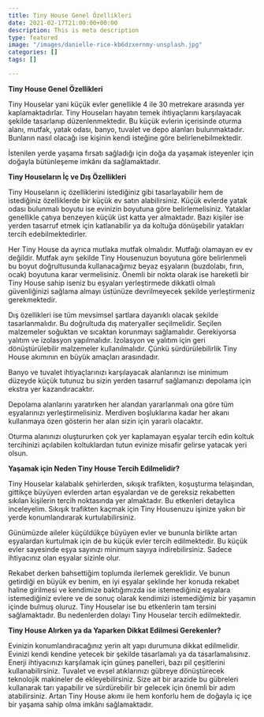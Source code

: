 ```yaml
---
title: Tiny House Genel Özellikleri
date: 2021-02-17T21:00:00+00:00
description: This is meta description
type: featured
image: "/images/danielle-rice-kb6dzxernmy-unsplash.jpg"
categories: []
tags: []

---
```

**Tiny House Genel Özellikleri**

Tiny Houselar yani küçük evler genellikle 4 ile 30 metrekare arasında yer kaplamaktadırlar. Tiny Houseları hayatın temek ihtiyaçlarını karşılayacak şekilde tasarlanıp düzenlenmektedir. Bu küçük evlerin içerisinde oturma alanı, mutfak, yatak odası, banyo, tuvalet ve depo alanları bulunmaktadır. Bunların nasıl olacağı ise kişinin kendi isteğine göre belirlenebilmektedir.

İstenilen yerde yaşama fırsatı sağladığı için doğa da yaşamak isteyenler için doğayla bütünleşeme imkânı da sağlamaktadır.

**Tiny Houseların İç ve Dış Özellikleri**

Tiny Houseların iç özelliklerini istediğiniz gibi tasarlayabilir hem de istediğiniz özelliklerde bir küçük ev satın alabilirsiniz. Küçük evlerde yatak odası bulunmalı boyutu ise evinizin boyutuna göre belirlemelisiniz. Yataklar genellikle çatıya benzeyen küçük üst katta yer almaktadır. Bazı kişiler ise yerden tasarruf etmek için katlanabilir ya da koltuğa dönüşebilir yatakları tercih edebilmektedirler.

Her Tiny House da ayrıca mutlaka mutfak olmalıdır. Mutfağı olamayan ev ev değildir. Mutfak aynı şekilde Tiny Housenuzun boyutuna göre belirlenmeli bu boyut doğrultusunda kullanacağımız beyaz eşyaların (buzdolabı, fırın, ocak) boyutuna karar vermelisiniz. Önemli bir nokta olarak ise hareketli bir Tiny House sahip iseniz bu eşyaları yerleştirmede dikkatli olmalı güvenliğinizi sağlama almayı üstünüze devrilmeyecek şekilde yerleştirmeniz gerekmektedir.

Dış özellikleri ise tüm mevsimsel şartlara dayanıklı olacak şekilde tasarlanmalıdır. Bu doğrultuda dış materyaller seçilmelidir. Seçilen malzemeler soğuktan ve sıcaktan korunmayı sağlamalıdır. Gerekiyorsa yalıtım ve izolasyon yapılmalıdır. İzolasyon ve yalıtım için geri dönüştürülebilir malzemeler kullanılmalıdır. Çünkü sürdürülebilirlik Tiny House akımının en büyük amaçları arasındadır.

Banyo ve tuvalet ihtiyaçlarınızı karşılayacak alanlarınızı ise minimum düzeyde küçük tutunuz bu sizin yerden tasarruf sağlamanızı depolama için ekstra yer kazandıracaktır.

Depolama alanlarını yaratırken her alandan yararlanmalı ona göre tüm eşyalarınızı yerleştirmelisiniz. Merdiven boşluklarına kadar her akanı kullanmaya özen gösterin her alan sizin için yararlı olacaktır.

Oturma alanınızı oluştururken çok yer kaplamayan eşyalar tercih edin koltuk tercihinizi açılabilen koltuklardan tutun evinize misafir gelirse yatacak yeri olsun.

**Yaşamak için Neden Tiny House Tercih Edilmelidir?**

Tiny Houselar kalabalık şehirlerden, sıkışık trafikten, koşuşturma telaşından, gittikçe büyüyen evlerden artan eşyalardan ve de gereksiz rekabetten sıkılan kişilerin tercih noktasında yer almaktadır. Bu etkenleri detaylıca inceleyelim. Sıkışık trafikten kaçmak için Tiny Housenuzu işinize yakın bir yerde konumlandırarak kurtulabilirsiniz.

Günümüzde aileler küçüldükçe büyüyen evler ve bununla birlikte artan eşyalardan kurtulmak için de bu küçük evler tercih edilmektedir. Bu küçük evler sayesinde eşya sayınızı minimum sayıya indirebilirsiniz. Sadece ihtiyacınız olan eşyalar sizinle olur.

Rekabet derken bahsettiğim toplumda ilerlemek gereklidir. Ve bunun getirdiği en büyük ev benim, en iyi eşyalar şeklinde her konuda rekabet haline girilmesi ve kendimize baktığımızda ise istemediğiniz eşyalara istemediğiniz evlere ve de sonuç olarak kendimizi istemediğimiz bir yaşamın içinde bulmuş oluruz. Tiny Houselar ise bu etkenlerin tam tersini sağlamaktadır. Bu nedenlerden dolayı Tiny Houselar tercih edilmektedir.

**Tiny House Alırken ya da Yaparken Dikkat Edilmesi Gerekenler?**

Evinizin konumlandıracağınız yerin alt yapı durumuna dikkat edilmelidir. Evinizi kendi kendine yetecek bir şekilde tasarlamalı ya da tasarlamalısınız. Enerji ihtiyacınızı karşılamak için güneş panelleri, bazı pil çeşitlerini kullanabilirsiniz. Tuvalet ve evsel atıklarınızı gübreye dönüştürecek teknolojik makineler de ekleyebilirsiniz. Size ait bir arazide bu gübreleri kullanarak tarı yapabilir ve sürdürebilir bir gelecek için önemli bir adım atabilirsiniz. Artan Tiny House akımı ile hem konforlu hem de doğayla iç içe bir yaşama sahip olma imkânı sağlamaktadır.